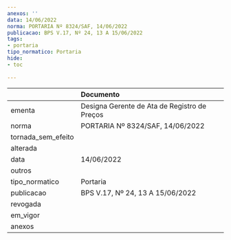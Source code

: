 ```yaml
---
anexos: ''
data: 14/06/2022
norma: PORTARIA Nº 8324/SAF, 14/06/2022
publicacao: BPS V.17, Nº 24, 13 A 15/06/2022
tags:
- portaria
tipo_normatico: Portaria
hide: 
- toc 
 
---
```


|                    | Documento                                    |
|:-------------------|:---------------------------------------------|
| ementa             | Designa Gerente de Ata de Registro de Preços |
| norma              | PORTARIA Nº 8324/SAF, 14/06/2022             |
| tornada_sem_efeito |                                              |
| alterada           |                                              |
| data               | 14/06/2022                                   |
| outros             |                                              |
| tipo_normatico     | Portaria                                     |
| publicacao         | BPS V.17, Nº 24, 13 A 15/06/2022             |
| revogada           |                                              |
| em_vigor           |                                              |
| anexos             |                                              |
